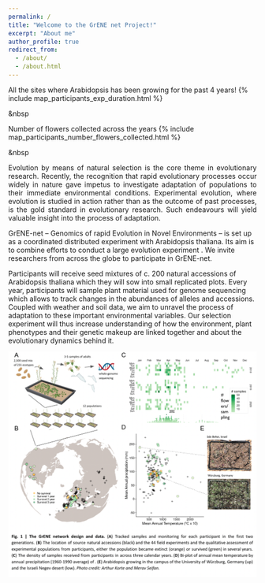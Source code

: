 ```yaml
---
permalink: /
title: "Welcome to the GrENE net Project!"
excerpt: "About me"
author_profile: true
redirect_from: 
  - /about/
  - /about.html
---
```


All the sites where Arabidopsis has been growing for the past 4 years!
{% include map_participants_exp_duration.html %} 

&nbsp

Number of flowers collected across the years 
{% include map_participants_number_flowers_collected.html %} 

&nbsp

<p style='text-align: justify;'> 
Evolution by means of natural selection is the core theme in evolutionary research. Recently, the recognition that rapid evolutionary processes occur widely in nature gave impetus to investigate adaptation of populations to their immediate environmental conditions. Experimental evolution, where evolution is studied in action rather than as the outcome of past processes, is the gold standard in evolutionary research. Such endeavours will yield valuable insight into the process of adaptation.

GrENE-net – Genomics of rapid Evolution in Novel Environments – is set up as a coordinated distributed experiment with Arabidopsis thaliana. Its aim is to combine efforts to conduct a large evolution experiment . We invite researchers from across the globe to participate in GrENE-net.

Participants will receive seed mixtures of c. 200 natural accessions of Arabidopsis thaliana which they will sow into small replicated plots. Every year, participants will sample plant material used for genome sequencing which allows to track changes in the abundances of alleles and accessions. Coupled with weather and soil data, we aim to unravel the process of adaptation to these important environmental variables. Our selection experiment will thus increase understanding of how the environment, plant phenotypes and their genetic makeup are linked together and about the evolutionary dynamics behind it. </p>


![Drag Racing](../images/landing.png)